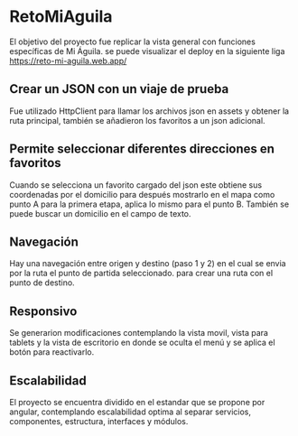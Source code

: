 # RetoMiAguila

El objetivo del proyecto fue replicar la vista general con funciones específicas de Mi Águila.
se puede visualizar el deploy en la siguiente liga https://reto-mi-aguila.web.app/

## Crear un JSON con un viaje de prueba

Fue utilizado HttpClient para llamar los archivos json en assets y obtener la ruta principal, también se añadieron los favoritos a un json adicional.

## Permite seleccionar diferentes direcciones en favoritos

Cuando se selecciona un favorito cargado del json este obtiene sus coordenadas por el domicilio para después mostrarlo en el mapa como punto A para la primera etapa, aplica lo mismo para el punto B. También se puede buscar un domicilio en el campo de texto.

## Navegación

Hay una navegación entre origen y destino (paso 1 y 2) en el cual se envia por la ruta el punto de partida seleccionado. para crear una ruta con el punto de destino.

## Responsivo

Se generarion modificaciones contemplando la vista movil, vista para tablets y la vista de escritorio en donde se oculta el menú y se aplica el botón para reactivarlo.

## Escalabilidad

El proyecto se encuentra dividido en el estandar que se propone por angular, contemplando escalabilidad optima al separar servicios, componentes, estructura, interfaces y módulos.


